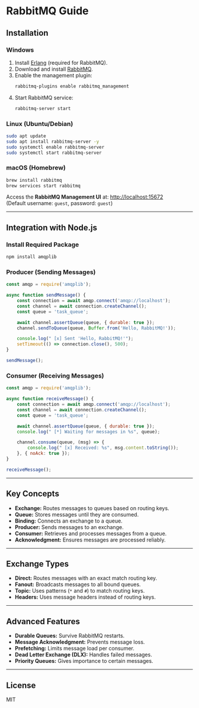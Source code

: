 # RabbitMQ Guide

## Installation

### Windows
1. Install [Erlang](https://www.erlang.org/downloads) (required for RabbitMQ).
2. Download and install [RabbitMQ](https://www.rabbitmq.com/download.html).
3. Enable the management plugin:
   ```sh
   rabbitmq-plugins enable rabbitmq_management
   ```
4. Start RabbitMQ service:
   ```sh
   rabbitmq-server start
   ```

### Linux (Ubuntu/Debian)
```sh
sudo apt update
sudo apt install rabbitmq-server -y
sudo systemctl enable rabbitmq-server
sudo systemctl start rabbitmq-server
```

### macOS (Homebrew)
```sh
brew install rabbitmq
brew services start rabbitmq
```

Access the **RabbitMQ Management UI** at: [http://localhost:15672](http://localhost:15672)  
(Default username: `guest`, password: `guest`)

---

## Integration with Node.js

### Install Required Package
```sh
npm install amqplib
```

### Producer (Sending Messages)
```javascript
const amqp = require('amqplib');

async function sendMessage() {
    const connection = await amqp.connect('amqp://localhost');
    const channel = await connection.createChannel();
    const queue = 'task_queue';

    await channel.assertQueue(queue, { durable: true });
    channel.sendToQueue(queue, Buffer.from('Hello, RabbitMQ!'));

    console.log(" [x] Sent 'Hello, RabbitMQ!'");
    setTimeout(() => connection.close(), 500);
}

sendMessage();
```

### Consumer (Receiving Messages)
```javascript
const amqp = require('amqplib');

async function receiveMessage() {
    const connection = await amqp.connect('amqp://localhost');
    const channel = await connection.createChannel();
    const queue = 'task_queue';

    await channel.assertQueue(queue, { durable: true });
    console.log(" [*] Waiting for messages in %s", queue);

    channel.consume(queue, (msg) => {
        console.log(" [x] Received: %s", msg.content.toString());
    }, { noAck: true });
}

receiveMessage();
```

---

## Key Concepts
- **Exchange:** Routes messages to queues based on routing keys.
- **Queue:** Stores messages until they are consumed.
- **Binding:** Connects an exchange to a queue.
- **Producer:** Sends messages to an exchange.
- **Consumer:** Retrieves and processes messages from a queue.
- **Acknowledgment:** Ensures messages are processed reliably.

---

## Exchange Types
- **Direct:** Routes messages with an exact match routing key.
- **Fanout:** Broadcasts messages to all bound queues.
- **Topic:** Uses patterns (`*` and `#`) to match routing keys.
- **Headers:** Uses message headers instead of routing keys.

---

## Advanced Features
- **Durable Queues:** Survive RabbitMQ restarts.
- **Message Acknowledgment:** Prevents message loss.
- **Prefetching:** Limits message load per consumer.
- **Dead Letter Exchange (DLX):** Handles failed messages.
- **Priority Queues:** Gives importance to certain messages.

---

## License
MIT
